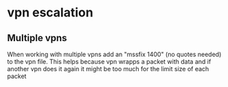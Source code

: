 # vpn escalation

## Multiple vpns

When working with multiple vpns add an "mssfix 1400" (no quotes needed) to the vpn file. This helps because vpn wrapps a packet with data and if another vpn does it again it might be too much for the limit size of each packet